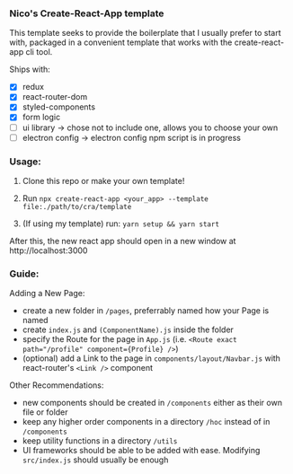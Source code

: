 ### Nico's Create-React-App template

This template seeks to provide the boilerplate that I usually prefer to start with, packaged in a convenient template that works with the create-react-app cli tool.

Ships with:
- [x] redux
- [x] react-router-dom
- [x] styled-components
- [x] form logic
- [ ] ui library -> chose not to include one, allows you to choose your own
- [ ] electron config -> electron config npm script is in progress

### Usage:

1) Clone this repo or make your own template!

2) Run `npx create-react-app <your_app> --template file:./path/to/cra/template`

3) (If using my template) run:
`yarn setup && yarn start`  

After this, the new react app should open in a new window at http://localhost:3000  

### Guide:

Adding a New Page:
- create a new folder in `/pages`, preferrably named how your Page is named
- create `index.js` and `(ComponentName).js` inside the folder
- specify the Route for the page in `App.js` (i.e. `<Route exact path="/profile" component={Profile} />`)
- (optional) add a Link to the page in `components/layout/Navbar.js` with react-router's `<Link />` component

Other Recommendations:
- new components should be created in `/components` either as their own file or folder
- keep any higher order components in a directory `/hoc` instead of in `/components`
- keep utility functions in a directory `/utils`
- UI frameworks should be able to be added with ease. Modifying `src/index.js` should usually be enough 
